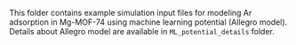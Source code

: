 This folder contains example simulation input files for modeling Ar adsorption in Mg-MOF-74 using machine learning potential (Allegro model). Details about Allegro model are available in `ML_potential_details` folder.